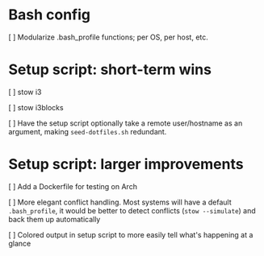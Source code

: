 # Bash config

[ ] Modularize .bash_profile functions; per OS, per host, etc.

# Setup script: short-term wins

[ ] stow i3

[ ] stow i3blocks

[ ] Have the setup script optionally take a remote user/hostname as an argument,
    making `seed-dotfiles.sh` redundant.


# Setup script: larger improvements

[ ] Add a Dockerfile for testing on Arch

[ ] More elegant conflict handling. Most systems will have a default `.bash_profile`,
    it would be better to detect conflicts (`stow --simulate`) and back them up
    automatically

[ ] Colored output in setup script to more easily tell what's happening at a glance
